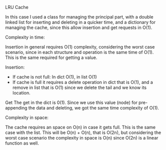 LRU Cache

In this case I used a class for managing the principal part,
with a double linked list for inserting and deleting in a quicker time, and a dictionary for managing the cache, since this allow insertion and get requests in O(1).

Complexity in time:

Insertion in general requires O(1) complexity, considering the worst case scenario, since in each structure and operation is the same time of O(1). This is the same required for getting a value.

Insertion:
- If cache is not full:
In dict O(1), in list O(1)
- If cache is full it requires a delete operation in dict that is O(1), and a remove in list that is O(1) since we delete the tail and we know its location.

Get
The get in the dict is 0(1). Since we use this value (node) for pre-appending the data and deleting, we got the same time complexity of O(1).

Complexity in space:

The cache requires an space on O(n) in case it gets full. This is the same case with the list. This will be O(n) + O(n), that is O(2n), but considering the worst case scenario the complexity in space is O(n) since O(2n) is a linear function as well.
